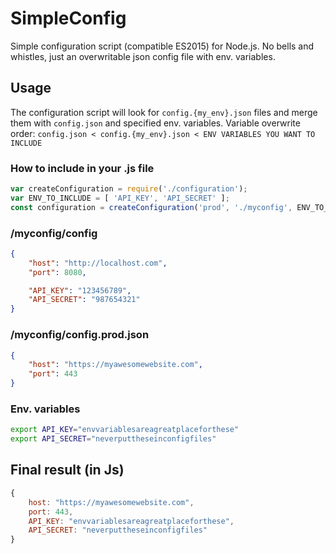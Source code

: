 # SimpleConfig
Simple configuration script (compatible ES2015) for Node.js.
No bells and whistles, just an overwritable json config file with env. variables.

## Usage
The configuration script will look for `config.{my_env}.json` files and merge them with `config.json` and specified env. variables.
Variable overwrite order: `config.json < config.{my_env}.json < ENV VARIABLES YOU WANT TO INCLUDE`

### How to include in your .js file
```javascript
var createConfiguration = require('./configuration');
var ENV_TO_INCLUDE = [ 'API_KEY', 'API_SECRET' ];
const configuration = createConfiguration('prod', './myconfig', ENV_TO_INCLUDE); 
```

### /myconfig/config
```json
{
    "host": "http://localhost.com",
    "port": 8080,

    "API_KEY": "123456789",
    "API_SECRET": "987654321"
}
```

### /myconfig/config.prod.json
```json
{
    "host": "https://myawesomewebsite.com",
    "port": 443
}
```

### Env. variables
```bash
export API_KEY="envvariablesareagreatplaceforthese"
export API_SECRET="neverputtheseinconfigfiles"
```

## Final result (in Js)
```javascript
{
    host: "https://myawesomewebsite.com",
    port: 443,
    API_KEY: "envvariablesareagreatplaceforthese",
    API_SECRET: "neverputtheseinconfigfiles"
}
```
